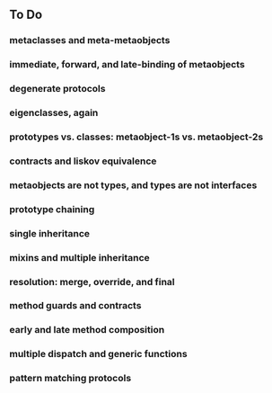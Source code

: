 ## To Do

### metaclasses and meta-metaobjects

### immediate, forward, and late-binding of metaobjects

### degenerate protocols

### eigenclasses, again

### prototypes vs. classes: metaobject-1s vs. metaobject-2s

### contracts and liskov equivalence

### metaobjects are not types, and types are not interfaces

### prototype chaining

### single inheritance

### mixins and multiple inheritance

### resolution: merge, override, and final

### method guards and contracts

### early and late method composition

### multiple dispatch and generic functions

### pattern matching protocols